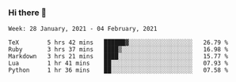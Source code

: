 ### Hi there 👋

<!--START_SECTION:waka-->
```text
Week: 28 January, 2021 - 04 February, 2021

TeX        5 hrs 42 mins   ██████▓░░░░░░░░░░░░░░░░░░   26.79 % 
Ruby       3 hrs 37 mins   ████▒░░░░░░░░░░░░░░░░░░░░   16.98 % 
Markdown   3 hrs 21 mins   ████░░░░░░░░░░░░░░░░░░░░░   15.77 % 
Lua        1 hr 41 mins    ██░░░░░░░░░░░░░░░░░░░░░░░   07.93 % 
Python     1 hr 36 mins    ██░░░░░░░░░░░░░░░░░░░░░░░   07.58 % 
```
<!--END_SECTION:waka-->

<!--
**yqmmm/yqmmm** is a ✨ _special_ ✨ repository because its `README.md` (this file) appears on your GitHub profile.

Here are some ideas to get you started:

- 🔭 I’m currently working on ...
- 🌱 I’m currently learning ...
- 👯 I’m looking to collaborate on ...
- 🤔 I’m looking for help with ...
- 💬 Ask me about ...
- 📫 How to reach me: ...
- 😄 Pronouns: ...
- ⚡ Fun fact: ...
-->
